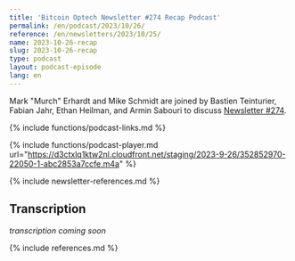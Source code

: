 ```yaml
---
title: 'Bitcoin Optech Newsletter #274 Recap Podcast'
permalink: /en/podcast/2023/10/26/
reference: /en/newsletters/2023/10/25/
name: 2023-10-26-recap
slug: 2023-10-26-recap
type: podcast
layout: podcast-episode
lang: en
---
```

Mark "Murch" Erhardt and Mike Schmidt are joined by Bastien Teinturier, Fabian
Jahr, Ethan Heilman, and Armin Sabouri to discuss [Newsletter #274]({{page.reference}}).

{% include functions/podcast-links.md %}

{% include functions/podcast-player.md url="https://d3ctxlq1ktw2nl.cloudfront.net/staging/2023-9-26/352852970-22050-1-abc2853a7ccfe.m4a" %}

{% include newsletter-references.md %}

## Transcription

_transcription coming soon_

{% include references.md %}
